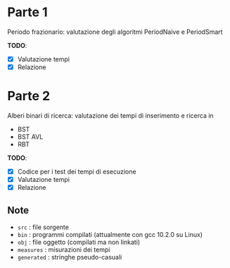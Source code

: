 # Parte 1

Periodo frazionario: valutazione degli algoritmi PeriodNaive e PeriodSmart

**TODO**:

- [x] Valutazione tempi
- [x] Relazione

# Parte 2

Alberi binari di ricerca: valutazione dei tempi di inserimento e ricerca in

* BST
* BST AVL
* RBT

**TODO**:

- [x] Codice per i test dei tempi di esecuzione
- [x] Valutazione tempi
- [x] Relazione

## Note

* `src` : file sorgente
* `bin` : programmi compilati (attualmente con gcc 10.2.0 su Linux)
* `obj` : file oggetto (compilati ma non linkati)
* `measures` : misurazioni dei tempi
* `generated` : stringhe pseudo-casuali
